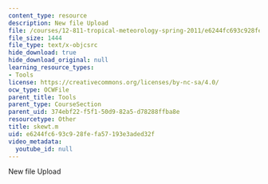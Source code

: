 ```yaml
---
content_type: resource
description: New file Upload
file: /courses/12-811-tropical-meteorology-spring-2011/e6244fc693c928fefa57193e3aded32f_skewt.m
file_size: 1444
file_type: text/x-objcsrc
hide_download: true
hide_download_original: null
learning_resource_types:
- Tools
license: https://creativecommons.org/licenses/by-nc-sa/4.0/
ocw_type: OCWFile
parent_title: Tools
parent_type: CourseSection
parent_uid: 374ebf22-f5f1-50d9-82a5-d78288ffba8e
resourcetype: Other
title: skewt.m
uid: e6244fc6-93c9-28fe-fa57-193e3aded32f
video_metadata:
  youtube_id: null
---
```

New file Upload